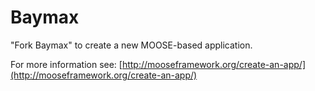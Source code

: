 Baymax
=====

"Fork Baymax" to create a new MOOSE-based application.

For more information see: [http://mooseframework.org/create-an-app/](http://mooseframework.org/create-an-app/)
